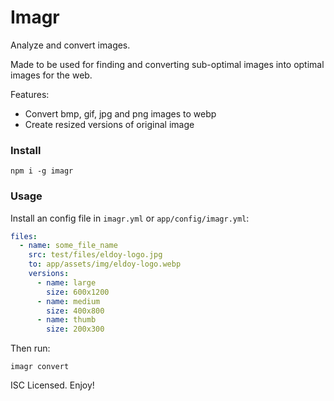 # Imagr

Analyze and convert images.

Made to be used for finding and converting sub-optimal images into optimal images for the web.

Features:

* Convert bmp, gif, jpg and png images to webp
* Create resized versions of original image

### Install

```
npm i -g imagr
```

### Usage

Install an config file in `imagr.yml` or `app/config/imagr.yml`:
```yml
files:
  - name: some_file_name
    src: test/files/eldoy-logo.jpg
    to: app/assets/img/eldoy-logo.webp
    versions:
      - name: large
        size: 600x1200
      - name: medium
        size: 400x800
      - name: thumb
        size: 200x300
```

Then run:
```
imagr convert
```

ISC Licensed. Enjoy!
